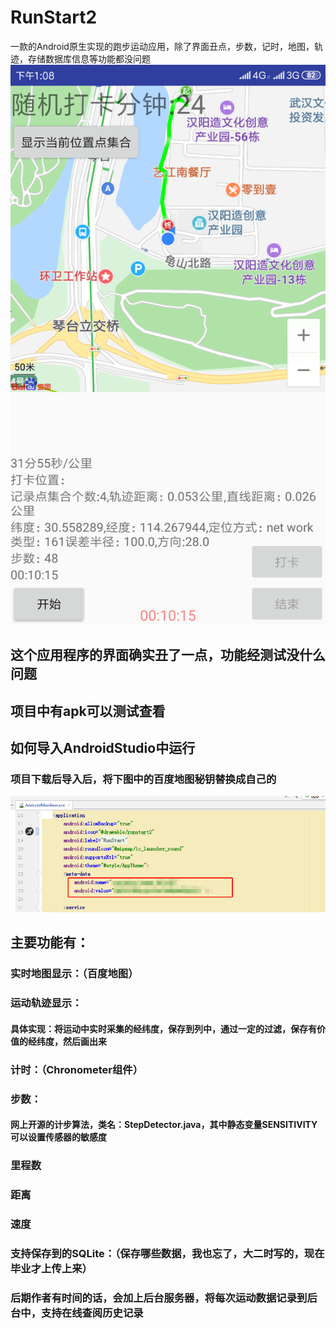 # RunStart2
一款的Android原生实现的跑步运动应用，除了界面丑点，步数，记时，地图，轨迹，存储数据库信息等功能都没问题
  ![image](https://github.com/yangbeibei69/RunStart2/blob/master/%E5%9B%BE%E7%89%87/runStart2.png)

## 这个应用程序的界面确实丑了一点，功能经测试没什么问题

## 项目中有apk可以测试查看

## 如何导入AndroidStudio中运行
  ### 项目下载后导入后，将下图中的百度地图秘钥替换成自己的
  ![image](https://github.com/yangbeibei69/RunStart2/blob/master/%E5%9B%BE%E7%89%87/runstart_1.jpg)

## 主要功能有：
  ### 实时地图显示：（百度地图）
  ### 运动轨迹显示：
  #### 具体实现：将运动中实时采集的经纬度，保存到列中，通过一定的过滤，保存有价值的经纬度，然后画出来
  ### 计时：（Chronometer组件）
  ### 步数： 
  #### 网上开源的计步算法，类名：StepDetector.java，其中静态变量SENSITIVITY可以设置传感器的敏感度

### 里程数

### 距离

### 速度

### 支持保存到的SQLite：（保存哪些数据，我也忘了，大二时写的，现在毕业才上传上来）

### 后期作者有时间的话，会加上后台服务器，将每次运动数据记录到后台中，支持在线查阅历史记录
